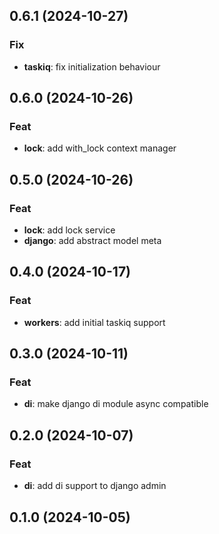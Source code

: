 ## 0.6.1 (2024-10-27)

### Fix

- **taskiq**: fix initialization behaviour

## 0.6.0 (2024-10-26)

### Feat

- **lock**: add with_lock context manager

## 0.5.0 (2024-10-26)

### Feat

- **lock**: add lock service
- **django**: add abstract model meta

## 0.4.0 (2024-10-17)

### Feat

- **workers**: add initial taskiq support

## 0.3.0 (2024-10-11)

### Feat

- **di**: make django di module async compatible

## 0.2.0 (2024-10-07)

### Feat

- **di**: add di support to django admin

## 0.1.0 (2024-10-05)
